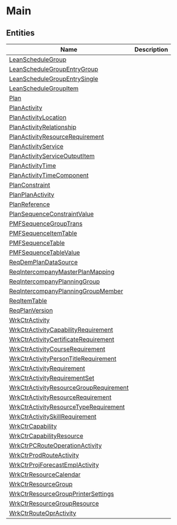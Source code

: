
# Main


## Entities

|Name|Description|
|---|---|
|[LeanScheduleGroup](LeanScheduleGroup.cdm.json)||
|[LeanScheduleGroupEntryGroup](LeanScheduleGroupEntryGroup.cdm.json)||
|[LeanScheduleGroupEntrySingle](LeanScheduleGroupEntrySingle.cdm.json)||
|[LeanScheduleGroupItem](LeanScheduleGroupItem.cdm.json)||
|[Plan](Plan.cdm.json)||
|[PlanActivity](PlanActivity.cdm.json)||
|[PlanActivityLocation](PlanActivityLocation.cdm.json)||
|[PlanActivityRelationship](PlanActivityRelationship.cdm.json)||
|[PlanActivityResourceRequirement](PlanActivityResourceRequirement.cdm.json)||
|[PlanActivityService](PlanActivityService.cdm.json)||
|[PlanActivityServiceOutputItem](PlanActivityServiceOutputItem.cdm.json)||
|[PlanActivityTime](PlanActivityTime.cdm.json)||
|[PlanActivityTimeComponent](PlanActivityTimeComponent.cdm.json)||
|[PlanConstraint](PlanConstraint.cdm.json)||
|[PlanPlanActivity](PlanPlanActivity.cdm.json)||
|[PlanReference](PlanReference.cdm.json)||
|[PlanSequenceConstraintValue](PlanSequenceConstraintValue.cdm.json)||
|[PMFSequenceGroupTrans](PMFSequenceGroupTrans.cdm.json)||
|[PMFSequenceItemTable](PMFSequenceItemTable.cdm.json)||
|[PMFSequenceTable](PMFSequenceTable.cdm.json)||
|[PMFSequenceTableValue](PMFSequenceTableValue.cdm.json)||
|[ReqDemPlanDataSource](ReqDemPlanDataSource.cdm.json)||
|[ReqIntercompanyMasterPlanMapping](ReqIntercompanyMasterPlanMapping.cdm.json)||
|[ReqIntercompanyPlanningGroup](ReqIntercompanyPlanningGroup.cdm.json)||
|[ReqIntercompanyPlanningGroupMember](ReqIntercompanyPlanningGroupMember.cdm.json)||
|[ReqItemTable](ReqItemTable.cdm.json)||
|[ReqPlanVersion](ReqPlanVersion.cdm.json)||
|[WrkCtrActivity](WrkCtrActivity.cdm.json)||
|[WrkCtrActivityCapabilityRequirement](WrkCtrActivityCapabilityRequirement.cdm.json)||
|[WrkCtrActivityCertificateRequirement](WrkCtrActivityCertificateRequirement.cdm.json)||
|[WrkCtrActivityCourseRequirement](WrkCtrActivityCourseRequirement.cdm.json)||
|[WrkCtrActivityPersonTitleRequirement](WrkCtrActivityPersonTitleRequirement.cdm.json)||
|[WrkCtrActivityRequirement](WrkCtrActivityRequirement.cdm.json)||
|[WrkCtrActivityRequirementSet](WrkCtrActivityRequirementSet.cdm.json)||
|[WrkCtrActivityResourceGroupRequirement](WrkCtrActivityResourceGroupRequirement.cdm.json)||
|[WrkCtrActivityResourceRequirement](WrkCtrActivityResourceRequirement.cdm.json)||
|[WrkCtrActivityResourceTypeRequirement](WrkCtrActivityResourceTypeRequirement.cdm.json)||
|[WrkCtrActivitySkillRequirement](WrkCtrActivitySkillRequirement.cdm.json)||
|[WrkCtrCapability](WrkCtrCapability.cdm.json)||
|[WrkCtrCapabilityResource](WrkCtrCapabilityResource.cdm.json)||
|[WrkCtrPCRouteOperationActivity](WrkCtrPCRouteOperationActivity.cdm.json)||
|[WrkCtrProdRouteActivity](WrkCtrProdRouteActivity.cdm.json)||
|[WrkCtrProjForecastEmplActivity](WrkCtrProjForecastEmplActivity.cdm.json)||
|[WrkCtrResourceCalendar](WrkCtrResourceCalendar.cdm.json)||
|[WrkCtrResourceGroup](WrkCtrResourceGroup.cdm.json)||
|[WrkCtrResourceGroupPrinterSettings](WrkCtrResourceGroupPrinterSettings.cdm.json)||
|[WrkCtrResourceGroupResource](WrkCtrResourceGroupResource.cdm.json)||
|[WrkCtrRouteOprActivity](WrkCtrRouteOprActivity.cdm.json)||
